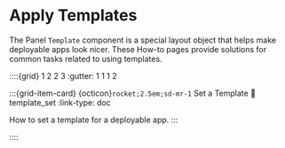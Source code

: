 # Apply Templates

The Panel `Template` component is a special layout object that helps make deployable apps look nicer. These How-to pages provide solutions for common tasks related to using templates.

::::{grid} 1 2 2 3
:gutter: 1 1 1 2

:::{grid-item-card} {octicon}`rocket;2.5em;sd-mr-1` Set a Template
:link: template_set
:link-type: doc

How to set a template for a deployable app.
:::

::::
